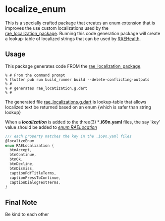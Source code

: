 # localize_enum

This is a specially crafted package that creates an enum extension that is improves the use custom localizations used by the [rae_localization_package](https://github.com/RAE-Health/rae_localization_package.git). Running this code generation package will create a lookup-table of localized strings that can be used by [RAEHealth](https://www.raehealth.com).

## Usage

This package generates code FROM the [rae_localization_package](https://github.com/RAE-Health/rae_localization_package.git).

```text
% # From the command prompt
% flutter pub run build_runner build --delete-conflicting-outputs
% #
% # generates rae_locatization.g.dart
% #
```

The generated file [rae_localizations.g.dart](https://github.com/RAE-Health/rae_localization_package/blob/main/lib/src/rae_localization.g.dart) is lookup-table that allows localized text be returned based on an enum {which is safer than string lookup}

When a ***localization*** is added to the three(3) ***.i69n.yaml** files, the say 'key' value should be added to
*[enum RAELocation](https://github.com/RAE-Health/rae_localization_package/blob/main/lib/src/rae_localization.dart)*

```dart
/// each property matches the key in the .i69n.yaml files
@localizeEnum
enum RAELocalization {
  btnAccept,
  btnContinue,
  btnOk,
  btnDecline,
  btnDismiss,
  captionPdfTitleTerms,
  captionPressToContinue,
  captionDialogTextTerms,
}
```

## Final Note

Be kind to each other

